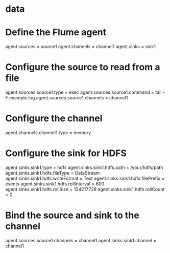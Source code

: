 # data
# Define the Flume agent
agent.sources = source1
agent.channels = channel1
agent.sinks = sink1

# Configure the source to read from a file
agent.sources.source1.type = exec
agent.sources.source1.command = tail -F example.log
agent.sources.source1.channels = channel1

# Configure the channel
agent.channels.channel1.type = memory

# Configure the sink for HDFS
agent.sinks.sink1.type = hdfs
agent.sinks.sink1.hdfs.path = /your/hdfs/path
agent.sinks.sink1.hdfs.fileType = DataStream
agent.sinks.sink1.hdfs.writeFormat = Text
agent.sinks.sink1.hdfs.filePrefix = events
agent.sinks.sink1.hdfs.rollInterval = 600
agent.sinks.sink1.hdfs.rollSize = 134217728
agent.sinks.sink1.hdfs.rollCount = 0

# Bind the source and sink to the channel
agent.sources.source1.channels = channel1
agent.sinks.sink1.channel = channel1
